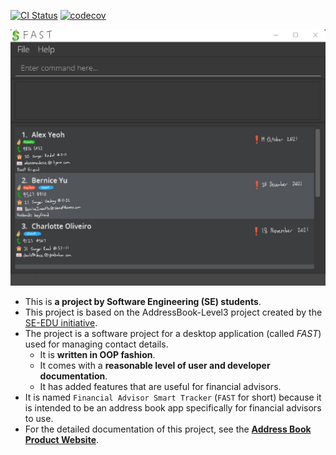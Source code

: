 [![CI Status](https://github.com/AY2122S1-CS2103T-T09-4/tp/workflows/Java%20CI/badge.svg)](https://github.com/AY2122S1-CS2103T-T09-4/tp/actions)
[![codecov](https://codecov.io/gh/AY2122S1-CS2103T-T09-4/tp/branch/master/graph/badge.svg?token=8G5QJLU0E0)](https://codecov.io/gh/AY2122S1-CS2103T-T09-4/tp)

![Ui](docs/images/Ui.png)

* This is **a project by Software Engineering (SE) students**.<br>
* This project is based on the AddressBook-Level3 project created by the [SE-EDU initiative](https://se-education.org).
* The project is a software project for a desktop application (called _FAST_) used for managing contact details.
  * It is **written in OOP fashion**.
  * It comes with a **reasonable level of user and developer documentation**.
  * It has added features that are useful for financial advisors.
* It is named `Financial Advisor Smart Tracker` (`FAST` for short) because it is intended to be an address book app specifically for financial advisors to use.
* For the detailed documentation of this project, see the **[Address Book Product Website](https://se-education.org/addressbook-level3)**.
